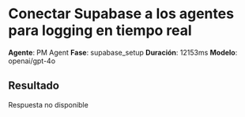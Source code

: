 # Conectar Supabase a los agentes para logging en tiempo real

**Agente**: PM Agent
**Fase**: supabase_setup
**Duración**: 12153ms
**Modelo**: openai/gpt-4o

## Resultado

Respuesta no disponible